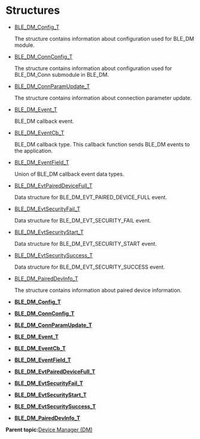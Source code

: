 # Structures

-   [BLE\_DM\_Config\_T](GUID-22957034-8605-4D1E-9DFA-20215807A2E3.md)

    The structure contains information about configuration used for BLE\_DM module.

-   [BLE\_DM\_ConnConfig\_T](GUID-18A0FFA3-8906-4809-AEEA-F669EAE8E93E.md)

    The structure contains information about configuration used for BLE\_DM\_Conn submodule in BLE\_DM.

-   [BLE\_DM\_ConnParamUpdate\_T](GUID-2325B23F-01C7-4753-AA21-69A3D8B4AB1F.md)

    The structure contains information about connection parameter update.

-   [BLE\_DM\_Event\_T](GUID-AF6224B1-E4B6-4572-9AE4-13788CE7DF78.md)

    BLE\_DM callback event.

-   [BLE\_DM\_EventCb\_T](GUID-1E32B3C0-CBE3-45D7-AECC-C13C97F155B1.md)

    BLE\_DM callback type. This callback function sends BLE\_DM events to the application.

-   [BLE\_DM\_EventField\_T](GUID-6F852313-EC73-46B1-9903-24CBA17905E6.md)

    Union of BLE\_DM callback event data types.

-   [BLE\_DM\_EvtPairedDeviceFull\_T](GUID-65616CE8-689A-4BB4-AE57-E5F9A5B3FBF3.md)

    Data structure for BLE\_DM\_EVT\_PAIRED\_DEVICE\_FULL event.

-   [BLE\_DM\_EvtSecurityFail\_T](GUID-A7013816-3375-4AB5-9DCA-83ECF1DDB5C3.md)

    Data structure for BLE\_DM\_EVT\_SECURITY\_FAIL event.

-   [BLE\_DM\_EvtSecurityStart\_T](GUID-4125105D-DB1E-45F9-B443-D9B5C4D6165C.md)

    Data structure for BLE\_DM\_EVT\_SECURITY\_START event.

-   [BLE\_DM\_EvtSecuritySuccess\_T](GUID-610666C6-91C4-4A97-A3F7-71407FE3E639.md)

    Data structure for BLE\_DM\_EVT\_SECURITY\_SUCCESS event.

-   [BLE\_DM\_PairedDevInfo\_T](GUID-6C9F0A19-A980-4B58-BA29-F482CDEE6AE1.md)

    The structure contains information about paired device information.


-   **[BLE\_DM\_Config\_T](GUID-22957034-8605-4D1E-9DFA-20215807A2E3.md)**  

-   **[BLE\_DM\_ConnConfig\_T](GUID-18A0FFA3-8906-4809-AEEA-F669EAE8E93E.md)**  

-   **[BLE\_DM\_ConnParamUpdate\_T](GUID-2325B23F-01C7-4753-AA21-69A3D8B4AB1F.md)**  

-   **[BLE\_DM\_Event\_T](GUID-AF6224B1-E4B6-4572-9AE4-13788CE7DF78.md)**  

-   **[BLE\_DM\_EventCb\_T](GUID-1E32B3C0-CBE3-45D7-AECC-C13C97F155B1.md)**  

-   **[BLE\_DM\_EventField\_T](GUID-6F852313-EC73-46B1-9903-24CBA17905E6.md)**  

-   **[BLE\_DM\_EvtPairedDeviceFull\_T](GUID-65616CE8-689A-4BB4-AE57-E5F9A5B3FBF3.md)**  

-   **[BLE\_DM\_EvtSecurityFail\_T](GUID-A7013816-3375-4AB5-9DCA-83ECF1DDB5C3.md)**  

-   **[BLE\_DM\_EvtSecurityStart\_T](GUID-4125105D-DB1E-45F9-B443-D9B5C4D6165C.md)**  

-   **[BLE\_DM\_EvtSecuritySuccess\_T](GUID-610666C6-91C4-4A97-A3F7-71407FE3E639.md)**  

-   **[BLE\_DM\_PairedDevInfo\_T](GUID-6C9F0A19-A980-4B58-BA29-F482CDEE6AE1.md)**  


**Parent topic:**[Device Manager \(DM\)](GUID-D35416CB-25AD-41BF-8713-1BD19835E552.md)


